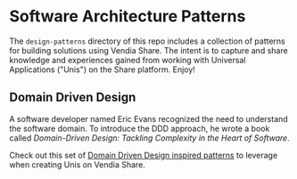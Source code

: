 # Software Architecture Patterns

The `design-patterns` directory of this repo includes a collection of patterns for building solutions using Vendia Share.  The intent is to capture and share knowledge and experiences gained from working with Universal Applications ("Unis") on the Share platform.  Enjoy!

## Domain Driven Design
A software developer named Eric Evans recognized the need to understand the software domain. To introduce the DDD approach, he wrote a book called _Domain-Driven Design: Tackling Complexity in the Heart of Software_.

Check out this set of [Domain Driven Design inspired patterns](design-patterns/domain-driven-design/README.md) to leverage when creating Unis on Vendia Share.
